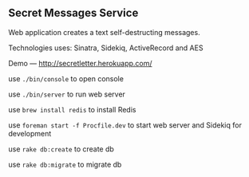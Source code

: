 ## Secret Messages Service

Web application creates a text self-destructing messages.

Technologies uses: Sinatra, Sidekiq, ActiveRecord and AES

Demo — http://secretletter.herokuapp.com/


use `./bin/console` to open console

use `./bin/server` to run web server

use `brew install redis` to install Redis

use `foreman start -f Procfile.dev` to start web server and Sidekiq for development

use `rake db:create` to create db

use `rake db:migrate` to migrate db

